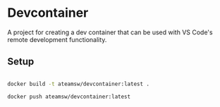 # Devcontainer

A project for creating a dev container that can be used with VS Code's remote development functionality.

## Setup

```bash

docker build -t ateamsw/devcontainer:latest .

docker push ateamsw/devcontainer:latest

```